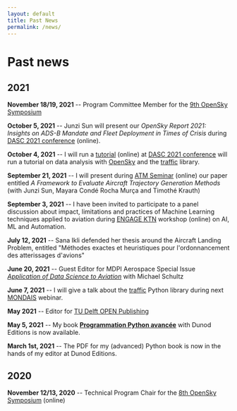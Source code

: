 ```yaml
---
layout: default
title: Past News
permalink: /news/
---
```


# Past news

## 2021

**November 18/19, 2021** -- Program Committee Member for the [9th OpenSky Symposium](http://symposium.opensky-network.org/)

**October 5, 2021** -- Junzi Sun will present our _OpenSky Report 2021: Insights on ADS-B Mandate and Fleet Deployment in Times of Crisis_ during [DASC 2021 conference](https://2021.dasconline.org/) (online).

**October 4, 2021** -- I will run a [tutorial](https://2021.dasconline.org/presentations/efficient-and-large-scale-air-traffic-data-analysis-with-opensky/) (online) at [DASC 2021 conference](https://2021.dasconline.org/)
will run a tutorial on data analysis with [OpenSky](https://opensky-network.org/) and the [traffic](https://github.com/xoolive/traffic) library.

**September 21, 2021** -- I will present during [ATM Seminar](http://atmseminar.org/) (online) our paper entitled _A Framework to Evaluate Aircraft Trajectory Generation Methods_ (with Junzi Sun, Mayara Condé Rocha Murça and Timothé Krauth)

**September 3, 2021** -- I have been invited to participate to a panel discussion about impact, limitations and practices of Machine Learning techniques applied to aviation during [ENGAGE KTN](https://engagektn.com/thematic-challenges/) workshop (online) on AI, ML and Automation.

**July 12, 2021** -- Sana Ikli defended her thesis around the Aircraft Landing Problem, entitled "Méthodes exactes et heuristiques pour l'ordonnancement des atterissages d'avions"

**June 20, 2021** -- Guest Editor for MDPI Aerospace Special Issue [_Application of Data Science to Aviation_](https://www.mdpi.com/journal/aerospace/special_issues/Application_Data_Science_Aviation) with Michael Schultz

**June 7, 2021** -- I will give a talk about the [traffic](https://github.com/xoolive/traffic) Python library during next [MONDAIS](https://datascience.aero/mondais/) webinar.

**May 2021** -- Editor for [TU Delft OPEN Publishing](https://www.tudelft.nl/library/tu-delft-open-science/os/open-publishing)

**May 5, 2021** -- My book [**Programmation Python avancée**](/python) with Dunod Editions is now available.

**March 1st, 2021** -- The PDF for my (advanced) Python book is now in the hands of my editor at Dunod Editions.

## 2020

**November 12/13, 2020** -- Technical Program Chair for the [8th OpenSky Symposium](http://symposium.opensky-network.org/) (online)
